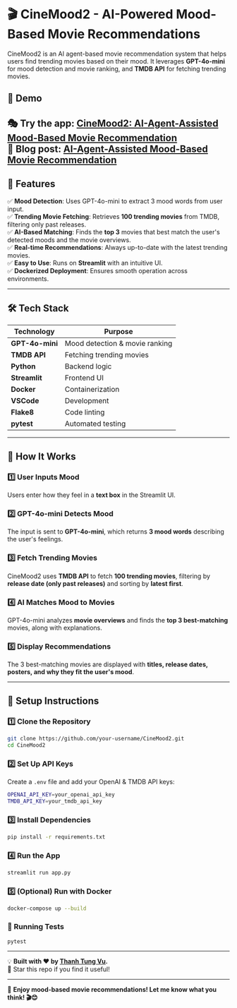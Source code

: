 # 🎬 CineMood2 - AI-Powered Mood-Based Movie Recommendations  

CineMood2 is an AI agent-based movie recommendation system that helps users find trending movies based on their mood. It leverages **GPT-4o-mini** for mood detection and movie ranking, and **TMDB API** for fetching trending movies.


## 🚀 Demo

🎭 **Try the app:** [CineMood2: AI-Agent-Assisted Mood-Based Movie Recommendation](https://huggingface.co/spaces/thanhtungvudata/cinemoodv2)  
📝 **Blog post:** [AI-Agent-Assisted Mood-Based Movie Recommendation](https://medium.com/@tungvu_37498/ai-agent-assisted-mood-based-movie-recommendation-086a382cf3fb)
---

## 🚀 Features  
✅ **Mood Detection**: Uses GPT-4o-mini to extract 3 mood words from user input.  
✅ **Trending Movie Fetching**: Retrieves **100 trending movies** from TMDB, filtering only past releases.  
✅ **AI-Based Matching**: Finds the **top 3** movies that best match the user's detected moods and the movie overviews.  
✅ **Real-time Recommendations**: Always up-to-date with the latest trending movies.  
✅ **Easy to Use**: Runs on **Streamlit** with an intuitive UI.  
✅ **Dockerized Deployment**: Ensures smooth operation across environments.

---

## 🛠 Tech Stack  

| Technology   | Purpose |
|-------------|---------|
| **GPT-4o-mini** | Mood detection & movie ranking |
| **TMDB API** | Fetching trending movies |
| **Python** | Backend logic |
| **Streamlit** | Frontend UI |
| **Docker** | Containerization |
| **VSCode** | Development |
| **Flake8** | Code linting |
| **pytest** | Automated testing |

---

## 📌 How It Works  

### **1️⃣ User Inputs Mood**
Users enter how they feel in a **text box** in the Streamlit UI.

### **2️⃣ GPT-4o-mini Detects Mood**
The input is sent to **GPT-4o-mini**, which returns **3 mood words** describing the user's feelings.

### **3️⃣ Fetch Trending Movies**
CineMood2 uses **TMDB API** to fetch **100 trending movies**, filtering by **release date (only past releases)** and sorting by **latest first**.

### **4️⃣ AI Matches Mood to Movies**
GPT-4o-mini analyzes **movie overviews** and finds the **top 3 best-matching** movies, along with explanations.

### **5️⃣ Display Recommendations**
The 3 best-matching movies are displayed with **titles, release dates, posters, and why they fit the user's mood**.

---

## 🔧 Setup Instructions  

### **1️⃣ Clone the Repository**
```bash
git clone https://github.com/your-username/CineMood2.git
cd CineMood2
```
### **2️⃣ Set Up API Keys**
Create a `.env` file and add your OpenAI & TMDB API keys:

```bash
OPENAI_API_KEY=your_openai_api_key
TMDB_API_KEY=your_tmdb_api_key
```
### **3️⃣ Install Dependencies**
```bash
pip install -r requirements.txt
```

### **4️⃣ Run the App**
```bash
streamlit run app.py
```

### **5️⃣ (Optional) Run with Docker**
```bash
docker-compose up --build
```

### **🧪 Running Tests**
```bash
pytest
```

---

💡 **Built with ❤️ by [Thanh Tung Vu](https://thanhtungvudata.github.io/).**  
🌟 Star this repo if you find it useful!

---

🚀 **Enjoy mood-based movie recommendations! Let me know what you think! 🎬😊**

